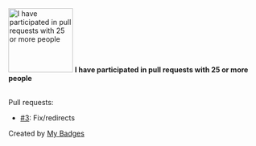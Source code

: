 <img src="https://my-badges.github.io/my-badges/pr-collaboration-25.png" alt="I have participated in pull requests with 25 or more people" title="I have participated in pull requests with 25 or more people" width="128">
<strong>I have participated in pull requests with 25 or more people</strong>
<br><br>

Pull requests:

- <a href="https://github.com/rajatgupta24/website-2/pull/3">#3</a>: Fix/redirects


Created by <a href="https://github.com/my-badges/my-badges">My Badges</a>